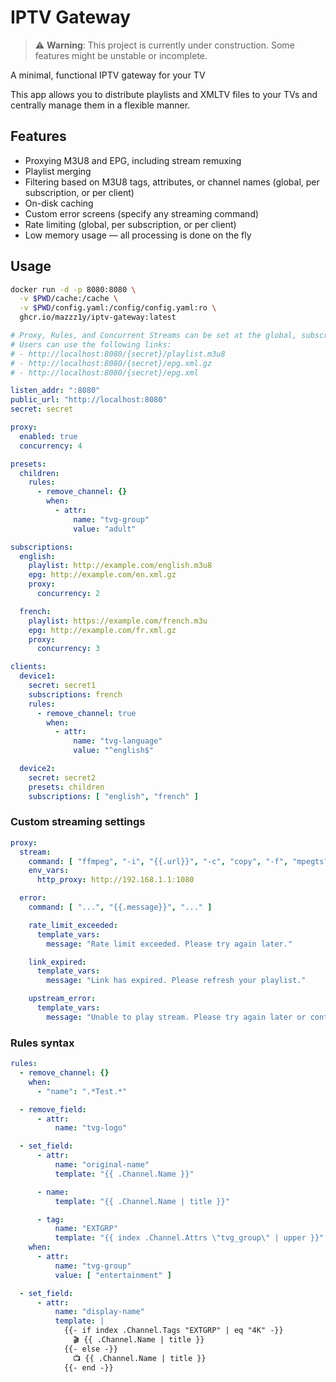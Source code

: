 # IPTV Gateway

> ⚠️ **Warning**: This project is currently under construction. Some features might be unstable or incomplete.

A minimal, functional IPTV gateway for your TV

This app allows you to distribute playlists and XMLTV files to your TVs and centrally manage them in a flexible manner.

## Features

- Proxying M3U8 and EPG, including stream remuxing
- Playlist merging
- Filtering based on M3U8 tags, attributes, or channel names (global, per subscription, or per client)
- On-disk caching
- Custom error screens (specify any streaming command)
- Rate limiting (global, per subscription, or per client)
- Low memory usage — all processing is done on the fly

## Usage

```bash
docker run -d -p 8080:8080 \
  -v $PWD/cache:/cache \
  -v $PWD/config.yaml:/config/config.yaml:ro \
  ghcr.io/mazzz1y/iptv-gateway:latest
```

```yaml
# Proxy, Rules, and Concurrent Streams can be set at the global, subscription, or user level.
# Users can use the following links:
# - http://localhost:8080/{secret}/playlist.m3u8
# - http://localhost:8080/{secret}/epg.xml.gz
# - http://localhost:8080/{secret}/epg.xml

listen_addr: ":8080"
public_url: "http://localhost:8080"
secret: secret

proxy:
  enabled: true
  concurrency: 4

presets:
  children:
    rules:
      - remove_channel: {}
        when:
          - attr:
              name: "tvg-group"
              value: "adult"

subscriptions:
  english:
    playlist: http://example.com/english.m3u8
    epg: http://example.com/en.xml.gz
    proxy:
      concurrency: 2

  french:
    playlist: https://example.com/french.m3u
    epg: http://example.com/fr.xml.gz
    proxy:
      concurrency: 3

clients:
  device1:
    secret: secret1
    subscriptions: french
    rules:
      - remove_channel: true
        when:
          - attr:
              name: "tvg-language"
              value: "^english$"

  device2:
    secret: secret2
    presets: children
    subscriptions: [ "english", "french" ]
```

### Custom streaming settings

```yaml
proxy:
  stream:
    command: [ "ffmpeg", "-i", "{{.url}}", "-c", "copy", "-f", "mpegts", "pipe:1" ]
    env_vars:
      http_proxy: http://192.168.1.1:1080

  error:
    command: [ "...", "{{.message}}", "..." ]

    rate_limit_exceeded:
      template_vars:
        message: "Rate limit exceeded. Please try again later."

    link_expired:
      template_vars:
        message: "Link has expired. Please refresh your playlist."

    upstream_error:
      template_vars:
        message: "Unable to play stream. Please try again later or contact administrator."
```

### Rules syntax

```yaml
rules:
  - remove_channel: {}
    when:
      - "name": ".*Test.*"

  - remove_field:
      - attr:
          name: "tvg-logo"

  - set_field:
      - attr:
          name: "original-name"
          template: "{{ .Channel.Name }}"

      - name:
          template: "{{ .Channel.Name | title }}"

      - tag:
          name: "EXTGRP"
          template: "{{ index .Channel.Attrs \"tvg_group\" | upper }}"
    when:
      - attr:
          name: "tvg-group"
          value: [ "entertainment" ]

  - set_field:
      - attr:
          name: "display-name"
          template: |
            {{- if index .Channel.Tags "EXTGRP" | eq "4K" -}}
              🎬 {{ .Channel.Name | title }}
            {{- else -}}
              📺 {{ .Channel.Name | title }}
            {{- end -}}
```